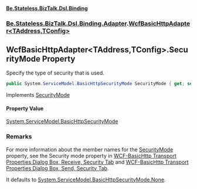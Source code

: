 #### [Be.Stateless.BizTalk.Dsl.Binding](README.md 'README')
### [Be.Stateless.BizTalk.Dsl.Binding.Adapter](Be.Stateless.BizTalk.Dsl.Binding.Adapter.md 'Be.Stateless.BizTalk.Dsl.Binding.Adapter').[WcfBasicHttpAdapter&lt;TAddress,TConfig&gt;](WcfBasicHttpAdapter_TAddress,TConfig_.md 'Be.Stateless.BizTalk.Dsl.Binding.Adapter.WcfBasicHttpAdapter<TAddress,TConfig>')

## WcfBasicHttpAdapter<TAddress,TConfig>.SecurityMode Property

Specify the type of security that is used.

```csharp
public System.ServiceModel.BasicHttpSecurityMode SecurityMode { get; set; }
```

Implements [SecurityMode](IAdapterConfigSecurityMode_T_.SecurityMode.md 'Be.Stateless.BizTalk.Dsl.Binding.Adapter.IAdapterConfigSecurityMode<T>.SecurityMode')

#### Property Value
[System.ServiceModel.BasicHttpSecurityMode](https://docs.microsoft.com/en-us/dotnet/api/System.ServiceModel.BasicHttpSecurityMode 'System.ServiceModel.BasicHttpSecurityMode')

### Remarks

For more information about the member names for the [SecurityMode](WcfBasicHttpAdapter_TAddress,TConfig_.SecurityMode.md 'Be.Stateless.BizTalk.Dsl.Binding.Adapter.WcfBasicHttpAdapter<TAddress,TConfig>.SecurityMode') property, see the Security mode
property in [WCF-BasicHttp
            Transport Properties Dialog Box, Receive, Security Tab](https://docs.microsoft.com/en-us/biztalk/core/technical-reference/wcf-basichttp-transport-properties-dialog-box-receive-security-tab 'https://docs.microsoft.com/en-us/biztalk/core/technical-reference/wcf-basichttp-transport-properties-dialog-box-receive-security-tab') and [WCF-BasicHttp
            Transport Properties Dialog Box, Send, Security Tab](https://docs.microsoft.com/en-us/biztalk/core/technical-reference/wcf-basichttp-transport-properties-dialog-box-send-security-tab 'https://docs.microsoft.com/en-us/biztalk/core/technical-reference/wcf-basichttp-transport-properties-dialog-box-send-security-tab').

It defaults to [System.ServiceModel.BasicHttpSecurityMode.None](https://docs.microsoft.com/en-us/dotnet/api/System.ServiceModel.BasicHttpSecurityMode.None 'System.ServiceModel.BasicHttpSecurityMode.None').
